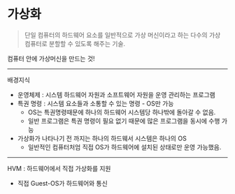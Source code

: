 # 가상화

> 단일 컴퓨터의 하드웨어 요소를 일반적으로 가상 머신이라고 하는 다수의 가상 컴퓨터로 분할할 수 있도록 해주는 기술.

컴퓨터 안에 가상머신을 만드는 것!

---

배경지식

- 운영체제 : 시스템 하드웨어 자원과 소프트웨어 자원을 운영 관리하는 프로그램
- 특권 명령 : 시스템 요소들과 소통할 수 있는 명령 - OS만 가능
  - OS는 특권명령때문에 하나의 하드웨어 시스템당 하나밖에 돌아갈 수 없음.
  - 일반 프로그램은 특권 명령이 필요 없기 때문에 많은 프로그램을 동시에 수행 가능
- 가상화가 나타나기 전 까지는 하나의 하드웨서 시스템은 하나의 OS
  - 일반적인 컴퓨터처엄 직접 OS가 하드웨어에 설치된 상태로만 운영 가능했음.

---

HVM : 하드웨어에서 직접 가상화를 지원

- 직접 Guest-OS가 하드웨어와 통신
